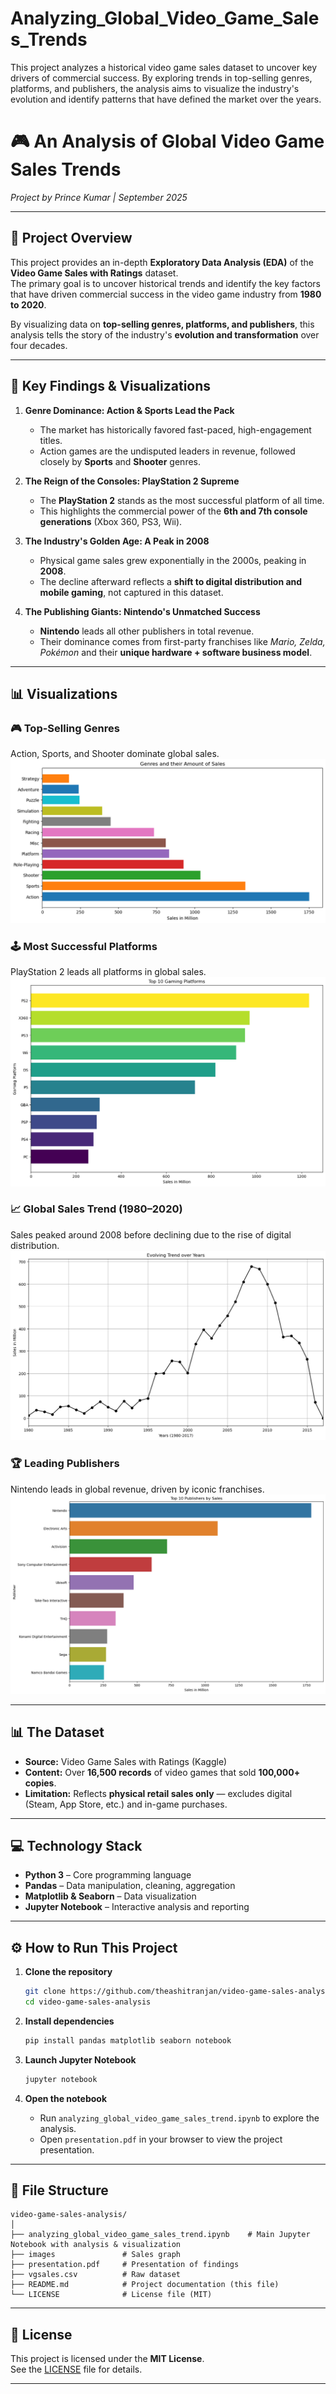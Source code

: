 # Analyzing_Global_Video_Game_Sales_Trends
This project analyzes a historical video game sales dataset to uncover key drivers of commercial success. By exploring trends in top-selling genres, platforms, and publishers, the analysis aims to visualize the industry's evolution and identify patterns that have defined the market over the years.


# 🎮 An Analysis of Global Video Game Sales Trends  
*Project by Prince Kumar | September 2025*  

---

## 📖 Project Overview  
This project provides an in-depth **Exploratory Data Analysis (EDA)** of the **Video Game Sales with Ratings** dataset.  
The primary goal is to uncover historical trends and identify the key factors that have driven commercial success in the video game industry from **1980 to 2020**.  

By visualizing data on **top-selling genres, platforms, and publishers**, this analysis tells the story of the industry's **evolution and transformation** over four decades.  

---

## 🚀 Key Findings & Visualizations  

1. **Genre Dominance: Action & Sports Lead the Pack**  
   - The market has historically favored fast-paced, high-engagement titles.  
   - Action games are the undisputed leaders in revenue, followed closely by **Sports** and **Shooter** genres.  

2. **The Reign of the Consoles: PlayStation 2 Supreme**  
   - The **PlayStation 2** stands as the most successful platform of all time.  
   - This highlights the commercial power of the **6th and 7th console generations** (Xbox 360, PS3, Wii).  

3. **The Industry's Golden Age: A Peak in 2008**  
   - Physical game sales grew exponentially in the 2000s, peaking in **2008**.  
   - The decline afterward reflects a **shift to digital distribution and mobile gaming**, not captured in this dataset.  

4. **The Publishing Giants: Nintendo's Unmatched Success**  
   - **Nintendo** leads all other publishers in total revenue.  
   - Their dominance comes from first-party franchises like *Mario, Zelda, Pokémon* and their **unique hardware + software business model**.  

---

## 📊 Visualizations  

### 🎮 Top-Selling Genres  
Action, Sports, and Shooter dominate global sales.  
![Top Genres](images/genre_sales.png)  

### 🕹️ Most Successful Platforms  
PlayStation 2 leads all platforms in global sales.  
![Top Platforms](images/platform_sales.png)  

### 📈 Global Sales Trend (1980–2020)  
Sales peaked around 2008 before declining due to the rise of digital distribution.  
![Sales Over Time](images/sales_trends.png)  

### 🏆 Leading Publishers  
Nintendo leads in global revenue, driven by iconic franchises.  
![Top Publishers](images/publisher_sales.png)  

---


## 📊 The Dataset  

- **Source:** Video Game Sales with Ratings (Kaggle)  
- **Content:** Over **16,500 records** of video games that sold **100,000+ copies**.  
- **Limitation:** Reflects **physical retail sales only** — excludes digital (Steam, App Store, etc.) and in-game purchases.  

---

## 💻 Technology Stack  

- **Python 3** – Core programming language  
- **Pandas** – Data manipulation, cleaning, aggregation  
- **Matplotlib & Seaborn** – Data visualization  
- **Jupyter Notebook** – Interactive analysis and reporting  

---

## ⚙️ How to Run This Project  

1. **Clone the repository**  
   ```bash
   git clone https://github.com/theashitranjan/video-game-sales-analysis.git
   cd video-game-sales-analysis
   ```

2. **Install dependencies**  
   ```bash
   pip install pandas matplotlib seaborn notebook
   ```

3. **Launch Jupyter Notebook**  
   ```bash
   jupyter notebook
   ```

4. **Open the notebook**  
   - Run `analyzing_global_video_game_sales_trend.ipynb` to explore the analysis.  
   - Open `presentation.pdf` in your browser to view the project presentation.  

---

## 📁 File Structure  

```
video-game-sales-analysis/
│
├── analyzing_global_video_game_sales_trend.ipynb    # Main Jupyter Notebook with analysis & visualization
├── images               # Sales graph
├── presentation.pdf     # Presentation of findings
├── vgsales.csv          # Raw dataset
├── README.md            # Project documentation (this file)
└── LICENSE              # License file (MIT)
```

---

## 📄 License  

This project is licensed under the **MIT License**.  
See the [LICENSE](./LICENSE) file for details.  

---
